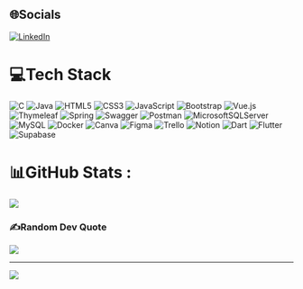 
## 🌐Socials
[![LinkedIn](https://img.shields.io/badge/LinkedIn-%230077B5.svg?logo=linkedin&logoColor=white)](https://linkedin.com/in/https://www.linkedin.com/in/phan-th%C3%A0nh-vinh-1a4045347/) 

# 💻Tech Stack
![C](https://img.shields.io/badge/c-%2300599C.svg?style=plastic&logo=c&logoColor=white) ![Java](https://img.shields.io/badge/java-%23ED8B00.svg?style=plastic&logo=java&logoColor=white) ![HTML5](https://img.shields.io/badge/html5-%23E34F26.svg?style=plastic&logo=html5&logoColor=white) ![CSS3](https://img.shields.io/badge/css3-%231572B6.svg?style=plastic&logo=css3&logoColor=white) ![JavaScript](https://img.shields.io/badge/javascript-%23323330.svg?style=plastic&logo=javascript&logoColor=%23F7DF1E) ![Bootstrap](https://img.shields.io/badge/bootstrap-%23563D7C.svg?style=plastic&logo=bootstrap&logoColor=white) ![Vue.js](https://img.shields.io/badge/vuejs-%2335495e.svg?style=plastic&logo=vuedotjs&logoColor=%234FC08D) ![Thymeleaf](https://img.shields.io/badge/Thymeleaf-%23005C0F.svg?style=plastic&logo=Thymeleaf&logoColor=white) ![Spring](https://img.shields.io/badge/spring-%236DB33F.svg?style=plastic&logo=spring&logoColor=white) ![Swagger](https://img.shields.io/badge/-Swagger-%23Clojure?style=plastic&logo=swagger&logoColor=white) ![Postman](https://img.shields.io/badge/Postman-FF6C37?style=plastic&logo=postman&logoColor=white) ![MicrosoftSQLServer](https://img.shields.io/badge/Microsoft%20SQL%20Sever-CC2927?style=plastic&logo=microsoft%20sql%20server&logoColor=white) ![MySQL](https://img.shields.io/badge/mysql-%2300f.svg?style=plastic&logo=mysql&logoColor=white) ![Docker](https://img.shields.io/badge/docker-%230db7ed.svg?style=plastic&logo=docker&logoColor=white) ![Canva](https://img.shields.io/badge/Canva-%2300C4CC.svg?style=plastic&logo=Canva&logoColor=white) 	![Figma](https://img.shields.io/badge/figma-%23F24E1E.svg?style=plastic&logo=figma&logoColor=white) ![Trello](https://img.shields.io/badge/Trello-%23026AA7.svg?style=plastic&logo=Trello&logoColor=white) ![Notion](https://img.shields.io/badge/Notion-%23000000.svg?style=plastic&logo=notion&logoColor=white) ![Dart](https://img.shields.io/badge/dart-%230175C2.svg?style=plastic&logo=dart&logoColor=white) ![Flutter](https://img.shields.io/badge/Flutter-%2302569B.svg?style=plastic&logo=Flutter&logoColor=white) 	![Supabase](https://img.shields.io/badge/Supabase-3ECF8E?style=plastic&logo=supabase&logoColor=white)
# 📊GitHub Stats :
![](https://github-readme-stats.vercel.app/api/top-langs/?username=ThanhVinh05&theme=radical&hide_border=false&include_all_commits=false&count_private=false&layout=compact)

### ✍️Random Dev Quote
![](https://quotes-github-readme.vercel.app/api?type=horizontal&theme=light)

---
[![](https://visitcount.itsvg.in/api?id=ThanhVinh05&icon=0&color=0)](https://visitcount.itsvg.in)
